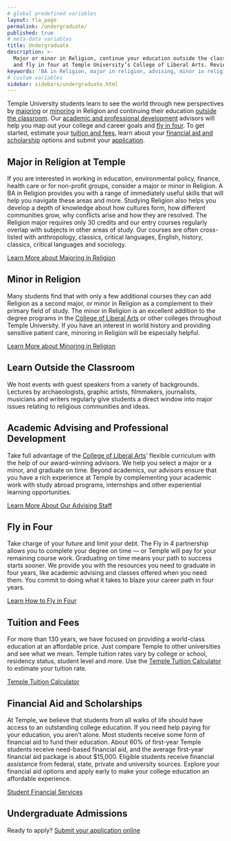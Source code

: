 ```yaml
---
# global predefined variables
layout: tla_page
permalink: /undergraduate/
published: true
# meta-data variables
title: Undergraduate
description: >-
  Major or minor in Religion, continue your education outside the classroom, utilize academic advising and professional development,
  and fly in four at Temple University’s College of Liberal Arts. Review more information on tuition and admissions,
keywords: 'BA in Religion, major in religion, advising, minor in religion, fly in four, tuition, admissions'
# custom variables
sidebar: sidebars/undergraduate.html
---
```

Temple University students learn to see the world through new perspectives by [majoring](#major-in-religion-at-temple) or [minoring](#minor-in-religion) in Religion and continuing their education [outside the classroom](#learn-outside-the-classroom). Our [academic and professional development](#academic-advising-and-professional-development) advisors will help you map out your college and career goals and [fly in four](#fly-in-four). To get started, estimate your [tuition and fees](#tuition-and-fees), learn about your [financial aid and scholarship](#financial-aid-and-scholarships) options and submit your [application](#undergraduate-admissions).

## Major in Religion at Temple
If you are interested in working in education, environmental policy, finance, health care or for non-profit groups, consider a major or minor in Religion. A BA in Religion provides you with a range of immediately useful skills that will help you navigate these areas and more. Studying Religion also helps you develop a depth of knowledge about how cultures form, how different communities grow, why conflicts arise and how they are resolved. The Religion major requires only 30 credits and our entry courses regularly overlap with subjects in other areas of study. Our courses are often cross-listed with anthropology, classics, critical languages, English, history, classics, critical languages and sociology.

[Learn More about Majoring in Religion](http://bulletin.temple.edu/undergraduate/liberal-arts/religion/ba-religion/)

## Minor in Religion
Many students find that with only a few additional courses they can add Religion as a second major, or minor in Religion as a complement to their primary field of study. The minor in Religion is an excellent addition to the degree programs in the [College of Liberal Arts](https://liberalarts.temple.edu/) or other colleges throughout Temple University. If you have an interest in world history and providing sensitive patient care, minoring in Religion will be especially helpful.

[Learn More about Minoring in Religion](http://bulletin.temple.edu/undergraduate/liberal-arts/religion/minor-religion/)

## Learn Outside the Classroom
We host events with guest speakers from a variety of backgrounds. Lectures by archaeologists, graphic artists, filmmakers, journalists, musicians and writers regularly give students a direct window into major issues relating to religious communities and ideas.

## Academic Advising and Professional Development
Take full advantage of the [College of Liberal Arts](https://liberalarts.temple.edu/)’ flexible curriculum with the help of our award-winning advisors. We help you select a major or a minor, and graduate on time. Beyond academics, our advisors ensure that you have a rich experience at Temple by complementing your academic work with study abroad programs, internships and other experiential learning opportunities.

[Learn More About Our Advising Staff](https://liberalarts.temple.edu/advising)

## Fly in Four
Take charge of your future and limit your debt. The Fly in 4 partnership allows you to complete your degree on time — or Temple will pay for your remaining course work. Graduating on time means your path to success starts sooner. We provide you with the resources you need to graduate in four years, like academic advising and classes offered when you need them. You commit to doing what it takes to blaze your career path in four years.

[Learn How to Fly in Four](http://fly.temple.edu/)

## Tuition and Fees
For more than 130 years, we have focused on providing a world-class education at an affordable price. Just compare Temple to other universities and see what we mean. Temple tuition rates vary by college or school, residency status, student level and more. Use the [Temple Tuition Calculator](https://bursar.temple.edu/tuition-and-fees/tuition-rates) to estimate your tuition rate.

[Temple Tuition Calculator](https://bursar.temple.edu/tuition-and-fees/tuition-rates)

## Financial Aid and Scholarships
At Temple, we believe that students from all walks of life should have access to an outstanding college education. If you need help paying for your education, you aren’t alone. Most students receive some form of financial aid to fund their education. About 60% of first-year Temple students receive need-based financial aid, and the average first-year financial aid package is about $15,000. Eligible students receive financial assistance from federal, state, private and university sources. Explore your financial aid options and apply early to make your college education an affordable experience.  

[Student Financial Services](https://sfs.temple.edu/financial-aid-types)

## Undergraduate Admissions
Ready to apply? [Submit your application online](http://admissions.temple.edu/apply)
